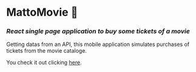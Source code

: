 # MattoMovie :movie_camera:
### _React single page application to buy some tickets of a movie_
Getting datas from an API, this mobile application simulates purchases of tickets from the movie cataloge.

You check it out clicking [here](https://mattomovie-pi.vercel.app).
